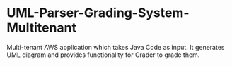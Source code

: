 # UML-Parser-Grading-System-Multitenant
Multi-tenant AWS application which takes Java Code as input. It generates UML diagram and provides functionality for Grader to grade them. 
